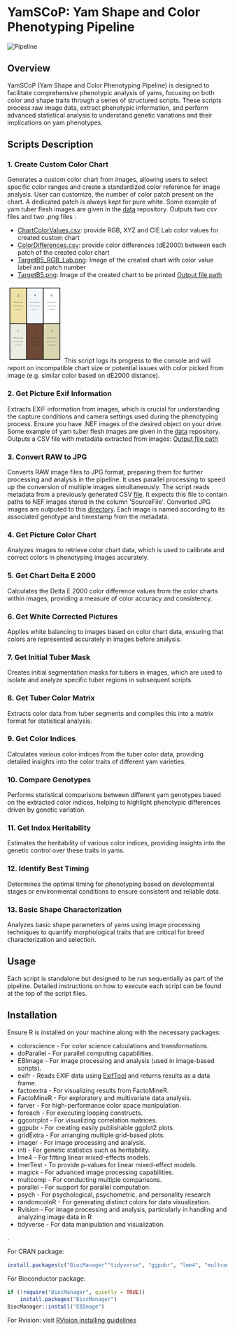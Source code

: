 # YamSCoP: Yam Shape and Color Phenotyping Pipeline

![Pipeline](https://github.com/dcornet/YamSCoP/assets/5694013/fa2a1a0b-3288-4491-ac1b-e70c0120faeb)

## Overview
YamSCoP (Yam Shape and Color Phenotyping Pipeline) is designed to facilitate comprehensive phenotypic analysis of yams, focusing on both color and shape traits through a series of structured scripts. These scripts process raw image data, extract phenotypic information, and perform advanced statistical analysis to understand genetic variations and their implications on yam phenotypes. 


## Scripts Description

### 1. Create Custom Color Chart
Generates a custom color chart from images, allowing users to select specific color ranges and create a standardized color reference for image analysis. User can customize, the number of color patch present on the chart. A dedicated patch is always kept for pure white. Some example of yam tuber flesh images are given in the [data](./data) repository.
Outputs two csv files and two .png files :
* [ChartColorValues.csv](./out/CustomColorChart/ChartColorValues.csv): provide RGB, XYZ and CIE Lab color values for created custom chart
* [ColorDifferences.csv](./out/CustomColorChart/ColorDifference.csv): provide color differences (dE2000) between each patch of the created color chart
* [TargetB5_RGB_Lab.png](./out/CustomColorChart/TargetB5_RGB_Lab.png): Image of the created chart with color value label and patch number
* [TargetB5.png](./out/CustomColorChart/TargetB5.png): Image of the created chart to be printed
[Output file path](./out/CustomColorChart)
<img src="./out/CustomColorChart/TargetB5_RGB_Lab.png" width="25%">
This script logs its progress to the console and will report on incompatible chart size or potential issues with color picked from image (e.g. similar color based on dE2000 distance).

### 2. Get Picture Exif Information
Extracts EXIF information from images, which is crucial for understanding the capture conditions and camera settings used during the phenotyping process.
Ensure you have .NEF images of the desired object on your drive. Some example of yam tuber flesh images are given in the [data](./data/TuberColorSamples) repository.
Outputs a CSV file with metadata extracted from images: [Output file path](./out/Picsmeta.csv)

### 3. Convert RAW to JPG
Converts RAW image files to JPG format, preparing them for further processing and analysis in the pipeline. It uses parallel processing to speed up the conversion of multiple images simultaneously. The script reads metadata from a previously generated CSV [file](./out/Picsmeta.csv). It expects this file to contain paths to NEF images stored in the column 'SourceFile'.
Converted JPG images are outputed to this [directory](./out/JPGconvertedPics/). Each image is named according to its associated genotype and timestamp from the metadata.

### 4. Get Picture Color Chart
Analyzes images to retrieve color chart data, which is used to calibrate and correct colors in phenotyping images accurately.

### 5. Get Chart Delta E 2000
Calculates the Delta E 2000 color difference values from the color charts within images, providing a measure of color accuracy and consistency.

### 6. Get White Corrected Pictures
Applies white balancing to images based on color chart data, ensuring that colors are represented accurately in images before analysis.

### 7. Get Initial Tuber Mask
Creates initial segmentation masks for tubers in images, which are used to isolate and analyze specific tuber regions in subsequent scripts.

### 8. Get Tuber Color Matrix
Extracts color data from tuber segments and compiles this into a matrix format for statistical analysis.

### 9. Get Color Indices
Calculates various color indices from the tuber color data, providing detailed insights into the color traits of different yam varieties.

### 10. Compare Genotypes
Performs statistical comparisons between different yam genotypes based on the extracted color indices, helping to highlight phenotypic differences driven by genetic variation.

### 11. Get Index Heritability
Estimates the heritability of various color indices, providing insights into the genetic control over these traits in yams.

### 12. Identify Best Timing
Determines the optimal timing for phenotyping based on developmental stages or environmental conditions to ensure consistent and reliable data.

### 13. Basic Shape Characterization
Analyzes basic shape parameters of yams using image processing techniques to quantify morphological traits that are critical for breed characterization and selection.

## Usage
Each script is standalone but designed to be run sequentially as part of the pipeline. Detailed instructions on how to execute each script can be found at the top of the script files.

## Installation
Ensure R is installed on your machine along with the necessary packages:
* colorscience - For color science calculations and transformations.
* doParallel - For parallel computing capabilities.
* EBImage - For image processing and analysis (used in image-based scripts).
* exifr - Reads EXIF data using [ExifTool](https://exiftool.org) and returns results as a data frame.
* factoextra - For visualizing results from FactoMineR.
* FactoMineR - For exploratory and multivariate data analysis.
* farver - For high-performance color space manipulation.
* foreach - For executing looping constructs.
* ggcorrplot - For visualizing correlation matrices.
* ggpubr - For creating easily publishable ggplot2 plots.
* gridExtra - For arranging multiple grid-based plots.
* imager - For image processing and analysis.
* inti - For genetic statistics such as heritability.
* lme4 - For fitting linear mixed-effects models.
* lmerTest - To provide p-values for linear mixed-effect models.
* magick - For advanced image processing capabilities.
* multcomp - For conducting multiple comparisons.
* parallel - For support for parallel computation.
* psych - For psychological, psychometric, and personality research
* randomcoloR - For generating distinct colors for data visualization.
* Rvision - For image processing and analysis, particularly in handling and analyzing image data in R
* tidyverse - For data manipulation and visualization.



.

For CRAN package:
```R
install.packages(c("BiocManager""tidyverse", "ggpubr", "lme4", "multcomp", "lmerTest", "psych", "gridExtra", "colorscience", "farver", "inti", "ggcorrplot", "FactoMineR", "factoextra", "magick", "imager", "foreach", "doParallel", "parallel", "randomcoloR"), dependencies = TRUE)
```

For Bioconductor package:
```R
if (!require("BiocManager", quietly = TRUE))
    install.packages("BiocManager")
BiocManager::install("EBImage")
```

For Rvision: visit [RVision installing guidelines](https://swarm-lab.github.io/Rvision/articles/z1_install.html)

